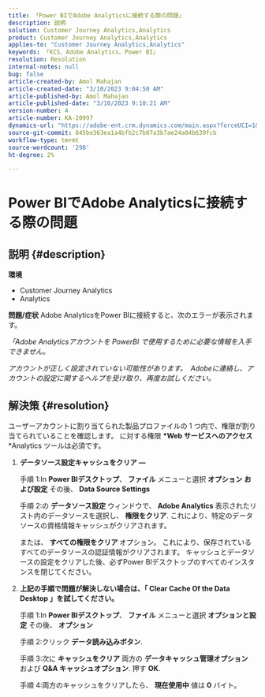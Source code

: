 ```yaml
---
title: 「Power BIでAdobe Analyticsに接続する際の問題」
description: 説明
solution: Customer Journey Analytics,Analytics
product: Customer Journey Analytics,Analytics
applies-to: "Customer Journey Analytics,Analytics"
keywords: 「KCS、Adobe Analytics、Power BI」
resolution: Resolution
internal-notes: null
bug: false
article-created-by: Amol Mahajan
article-created-date: "3/10/2023 9:04:50 AM"
article-published-by: Amol Mahajan
article-published-date: "3/10/2023 9:10:21 AM"
version-number: 4
article-number: KA-20997
dynamics-url: "https://adobe-ent.crm.dynamics.com/main.aspx?forceUCI=1&pagetype=entityrecord&etn=knowledgearticle&id=aea0499b-22bf-ed11-83ff-6045bd006268"
source-git-commit: 845be363ea1a4bfb2c7b87a3b7ae24a04b639fcb
workflow-type: tm+mt
source-wordcount: '298'
ht-degree: 2%

---
```


# Power BIでAdobe Analyticsに接続する際の問題

## 説明 {#description}

<b>環境</b>
- Customer Journey Analytics
- Analytics



<b>問題/症状</b>
Adobe AnalyticsをPower BIに接続すると、次のエラーが表示されます。



*「Adobe Analyticsアカウントを PowerBI で使用するために必要な情報を入手できません。*

*アカウントが正しく設定されていない可能性があります。  Adobeに連絡し、アカウントの設定に関するヘルプを受け取り、再度お試しください。*


## 解決策 {#resolution}

ユーザーアカウントに割り当てられた製品プロファイルの 1 つ内で、権限が割り当てられていることを確認します。 に対する権限 <b>*Web サービスへのアクセス</b>*Analytics ツールは必須です。<br>


1. <b>データソース設定キャッシュをクリア — </b>

   手順 1:In <b>Power BIデスクトップ</b>、 <b>ファイル</b> メニューと選択 <b>オプション</b> <b>および設定</b> その後、 <b>Data Source Settings</b>

   手順 2:の <b>データソース設定</b> ウィンドウで、 <b>Adobe Analytics</b> 表示されたリスト内のデータソースを選択し、 <b>権限をクリア</b>. これにより、特定のデータソースの資格情報キャッシュがクリアされます。

   または、 <b>すべての権限をクリア </b>オプション。 これにより、保存されているすべてのデータソースの認証情報がクリアされます。
キャッシュとデータソースの設定をクリアした後、必ずPower BIデスクトップのすべてのインスタンスを閉じてください。
2. <b>上記の手順で問題が解決しない場合は、「 Clear Cache Of the Data Desktop 」を試してください。</b>

   手順 1:In <b>Power BIデスクトップ</b>、 <b>ファイル</b> メニューと選択 <b>オプションと設定</b> その後、 <b>オプション</b>

   手順 2:クリック <b>データ読み込みボタン</b>.

   手順 3:次に <b>キャッシュをクリア</b> 両方の <b>データキャッシュ管理オプション</b> および <b>Q&amp;A キャッシュオプション</b>. 押す <b>OK</b>.

   手順 4:両方のキャッシュをクリアしたら、 <b>現在使用中</b> 値は <b>0</b> バイト。

